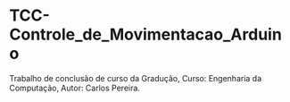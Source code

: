 # TCC-Controle_de_Movimentacao_Arduino

Trabalho de conclusão de curso da Gradução,
Curso: Engenharia da Computação,
Autor: Carlos Pereira.

